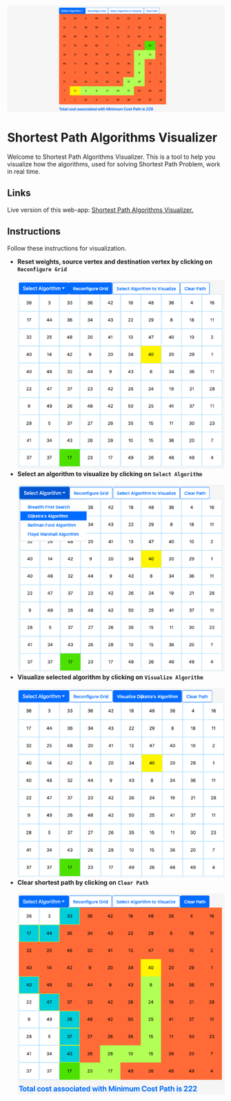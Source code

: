 ![Preview of Bellman-Ford Algorithm Visualization](https://github.com/Jigyansu-Nanda/Shortest-Path-Algorithms-Visualizer/blob/source-code/preview.png "preview of Bellman Ford Shortest Path")
# Shortest Path Algorithms Visualizer
Welcome to Shortest Path Algorithms Visualizer. This is a tool to help you visualize how the algorithms, used for solving Shortest Path Problem, work in real time.

## Links
Live version of this web-app: [Shortest Path Algorithms Visualizer.](https://jigyansu-nanda.github.io/Shortest-Path-Algorithms-Visualizer/) 

## Instructions
Follow these instructions for visualization.
  - **Reset weights, source vertex and destination vertex by clicking on `Reconfigure Grid`** <br/><br/>
  ![Reconfigure Grid](https://github.com/Jigyansu-Nanda/Shortest-Path-Algorithms-Visualizer/blob/source-code/reconfigure-grid.png)
  - **Select an algorithm to visualize by clicking on `Select Algorithm`** <br/><br/>
  ![Select Algorithm](https://github.com/Jigyansu-Nanda/Shortest-Path-Algorithms-Visualizer/blob/source-code/select-algorithm.png)
  - **Visualize selected algorithm by clicking on `Visualize Algorithm`** <br/><br/>
  ![Visualize Algorithm](https://github.com/Jigyansu-Nanda/Shortest-Path-Algorithms-Visualizer/blob/source-code/visualize.png)
  - **Clear shortest path by clicking on `Clear Path`** <br/><br/>
  ![Clear Path](https://github.com/Jigyansu-Nanda/Shortest-Path-Algorithms-Visualizer/blob/source-code/clear-path.png)
